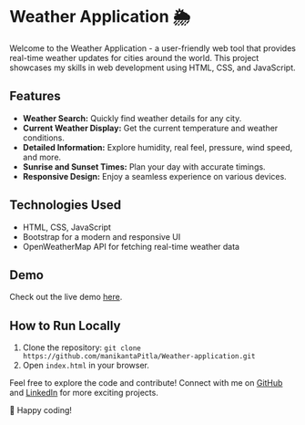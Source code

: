 # Weather Application 🌦️

Welcome to the Weather Application - a user-friendly web tool that provides real-time weather updates for cities around the world. This project showcases my skills in web development using HTML, CSS, and JavaScript.

## Features
- **Weather Search:** Quickly find weather details for any city.
- **Current Weather Display:** Get the current temperature and weather conditions.
- **Detailed Information:** Explore humidity, real feel, pressure, wind speed, and more.
- **Sunrise and Sunset Times:** Plan your day with accurate timings.
- **Responsive Design:** Enjoy a seamless experience on various devices.

## Technologies Used
- HTML, CSS, JavaScript
- Bootstrap for a modern and responsive UI
- OpenWeatherMap API for fetching real-time weather data

## Demo
Check out the live demo [here](https://manikantapitla.github.io/Weather-application/).

## How to Run Locally
1. Clone the repository: `git clone https://github.com/manikantaPitla/Weather-application.git`
2. Open `index.html` in your browser.

Feel free to explore the code and contribute! Connect with me on [GitHub](https://github.com/manikantaPitla) and [LinkedIn](https://www.linkedin.com/in/manikanta8/) for more exciting projects.

🚀 Happy coding!
